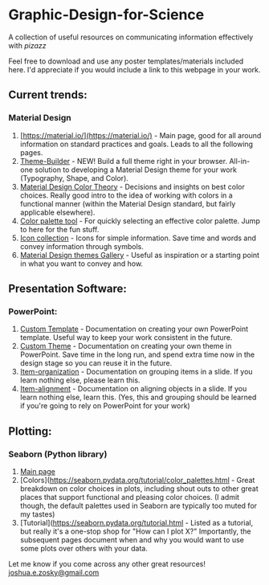 # Graphic-Design-for-Science
A collection of useful resources on communicating information effectively with *pizazz*

Feel free to download and use any poster templates/materials included here. I'd appreciate if you would include a link to this webpage in your work.

## Current trends:
### Material Design
1. [https://material.io/](https://material.io/) - Main page, good for all around information on standard practices and goals. Leads to all the following pages.
2. [Theme-Builder](https://material-theme-builder.glitch.me/) - NEW! Build a full theme right in your browser. All-in-one solution to developing a Material Design theme for your work (Typography, Shape, and Color).
3. [Material Design Color Theory](https://material.io/design/color/the-color-system.html) - Decisions and insights on best color choices. Really good intro to the idea of working with colors in a functional manner (within the Material Design standard, but fairly applicable elsewhere).
4. [Color palette tool](https://material.io/tools/color/) -  For quickly selecting an effective color palette. Jump to here for the fun stuff.
5. [Icon collection](https://material.io/tools/icons/) - Icons for simple information. Save time and words and convey information through symbols.
6. [Material Design themes Gallery](https://material.io/tools/gallery/) - Useful as inspiration or a starting point in what you want to convey and how.

## Presentation Software:
###  PowerPoint:
1. [Custom Template](https://support.office.com/en-us/article/create-and-save-a-powerpoint-template-ee4429ad-2a74-4100-82f7-50f8169c8aca) - Documentation on creating your own PowerPoint template. Useful way to keep your work consistent in the future.
2. [Custom Theme](https://support.office.com/en-us/article/create-your-own-theme-in-powerpoint-83e68627-2c17-454a-9fd8-62deb81951a6) - Documentation on creating your own theme in PowerPoint. Save time in the long run, and spend extra time now in the design stage so you can reuse it in the future.
3. [Item-organization](https://support.office.com/en-us/article/create-merge-and-group-objects-on-a-slide-86f4be3b-0596-46d4-8200-1c9c308f5e3c) - Documentation on grouping items in a slide. If you learn nothing else, please learn this.
4. [Item-alignment](https://support.office.com/en-us/article/guides-for-arranging-things-on-a-slide-in-powerpoint-33854dfa-e0d1-43ff-8971-667b19512de3?ui=en-US&rs=en-US&ad=US) - Documentation on aligning objects in a slide. If you learn nothing else, learn this. (Yes, this and grouping should be learned if you're going to rely on PowerPoint for your work)

## Plotting:
### Seaborn (Python library)
1. [Main page](https://seaborn.pydata.org/)
2. [Colors](https://seaborn.pydata.org/tutorial/color_palettes.html - Great breakdown on color choices in plots, including shout outs to other great places that support functional and pleasing color choices. (I admit though, the default palettes used in Seaborn are typically too muted for my tastes)
3. [Tutorial](https://seaborn.pydata.org/tutorial.html - Listed as a tutorial, but really it's a one-stop shop for "How can I plot X?" Importantly, the subsequent pages document when and why you would want to use some plots over others with your data.  

Let me know if you come across any other great resources! [joshua.e.zosky@gmail.com](joshua.e.zosky@gmail.com)
